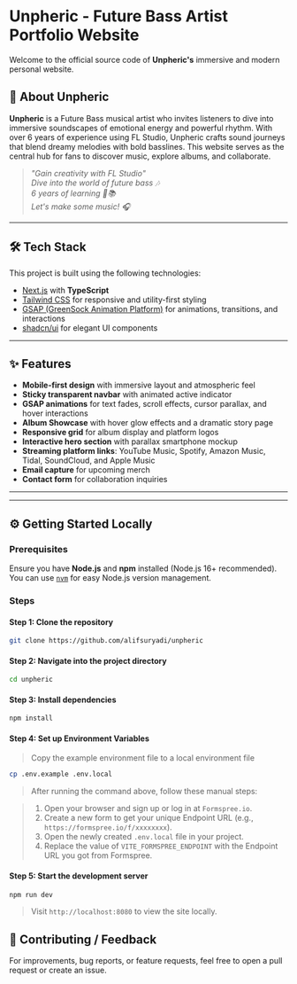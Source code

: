 # Unpheric - Future Bass Artist Portfolio Website

Welcome to the official source code of **Unpheric's** immersive and modern personal website.

## 🌌 About Unpheric

**Unpheric** is a Future Bass musical artist who invites listeners to dive into immersive soundscapes of emotional energy and powerful rhythm. With over 6 years of experience using FL Studio, Unpheric crafts sound journeys that blend dreamy melodies with bold basslines. This website serves as the central hub for fans to discover music, explore albums, and collaborate.

> _"Gain creativity with FL Studio"  
> Dive into the world of future bass 🎶  
> 6 years of learning 🎹📚  
> Let's make some music! 🎧_

---

## 🛠️ Tech Stack

This project is built using the following technologies:

- [Next.js](https://nextjs.org/) with **TypeScript**
- [Tailwind CSS](https://tailwindcss.com/) for responsive and utility-first styling
- [GSAP (GreenSock Animation Platform)](https://greensock.com/gsap/) for animations, transitions, and interactions
- [shadcn/ui](https://ui.shadcn.com/) for elegant UI components

---

## ✨ Features

- **Mobile-first design** with immersive layout and atmospheric feel
- **Sticky transparent navbar** with animated active indicator
- **GSAP animations** for text fades, scroll effects, cursor parallax, and hover interactions
- **Album Showcase** with hover glow effects and a dramatic story page
- **Responsive grid** for album display and platform logos
- **Interactive hero section** with parallax smartphone mockup
- **Streaming platform links**: YouTube Music, Spotify, Amazon Music, Tidal, SoundCloud, and Apple Music
- **Email capture** for upcoming merch
- **Contact form** for collaboration inquiries

---

---

## ⚙️ Getting Started Locally

### Prerequisites

Ensure you have **Node.js** and **npm** installed (Node.js 16+ recommended). You can use [`nvm`](https://github.com/nvm-sh/nvm) for easy Node.js version management.

### Steps

#### Step 1: Clone the repository

```bash
git clone https://github.com/alifsuryadi/unpheric
```

#### Step 2: Navigate into the project directory

```bash
cd unpheric
```

#### Step 3: Install dependencies

```bash
npm install
```

#### Step 4: Set up Environment Variables

> Copy the example environment file to a local environment file

```bash
cp .env.example .env.local
```

> After running the command above, follow these manual steps:

> 1. Open your browser and sign up or log in at `Formspree.io`.
> 2. Create a new form to get your unique Endpoint URL (e.g., `https://formspree.io/f/xxxxxxxx`).
> 3. Open the newly created `.env.local` file in your project.
> 4. Replace the value of `VITE_FORMSPREE_ENDPOINT` with the Endpoint URL you got from Formspree.

#### Step 5: Start the development server

```bash
npm run dev
```

> Visit `http://localhost:8080` to view the site locally.

## 📩 Contributing / Feedback

For improvements, bug reports, or feature requests, feel free to open a pull request or create an issue.

